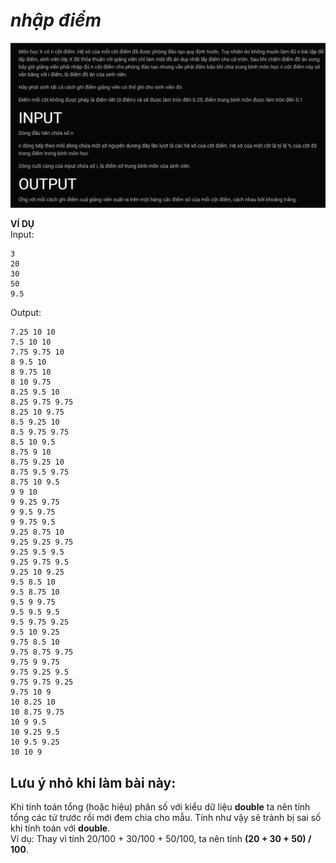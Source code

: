 ***nhập điểm***
===
![alt text](image.png)

**VÍ DỤ**<br>
Input:<br>
```
3
20
30
50
9.5
```

Output:<br>
```
7.25 10 10
7.5 10 10
7.75 9.75 10
8 9.5 10
8 9.75 10
8 10 9.75
8.25 9.5 10
8.25 9.75 9.75
8.25 10 9.75
8.5 9.25 10
8.5 9.75 9.75
8.5 10 9.5
8.75 9 10
8.75 9.25 10
8.75 9.5 9.75
8.75 10 9.5
9 9 10
9 9.25 9.75
9 9.5 9.75
9 9.75 9.5
9.25 8.75 10
9.25 9.25 9.75
9.25 9.5 9.5
9.25 9.75 9.5
9.25 10 9.25
9.5 8.5 10
9.5 8.75 10
9.5 9 9.75
9.5 9.5 9.5
9.5 9.75 9.25
9.5 10 9.25
9.75 8.5 10
9.75 8.75 9.75
9.75 9 9.75
9.75 9.25 9.5
9.75 9.75 9.25
9.75 10 9
10 8.25 10
10 8.75 9.75
10 9 9.5
10 9.25 9.5
10 9.5 9.25
10 10 9
```

Lưu ý nhỏ khi làm bài này:
---
Khi tính toán tổng (hoặc hiệu) phân số với kiểu dữ liệu **double** ta nên tính tổng các tử trước rồi mới đem chia cho mẫu. Tính như vậy sẽ trảnh bị sai số khi tính toán với **double**.<br>
Ví dụ: Thay vì tính 20/100 + 30/100 + 50/100, ta nên tính **(20 + 30 + 50) / 100**.
